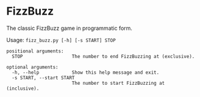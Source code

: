 # FizzBuzz

The classic FizzBuzz game in programmatic form.

Usage: `fizz_buzz.py [-h] [-s START] STOP`


```
positional arguments:
  STOP                  The number to end FizzBuzzing at (exclusive).

optional arguments:
  -h, --help            Show this help message and exit.
  -s START, --start START
                        The number to start FizzBuzzing at (inclusive).
```

